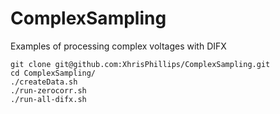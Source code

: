 # ComplexSampling
Examples of processing complex voltages with DIFX 

```
git clone git@github.com:XhrisPhillips/ComplexSampling.git
cd ComplexSampling/
./createData.sh
./run-zerocorr.sh
./run-all-difx.sh
```

